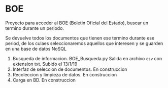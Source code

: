 # BOE

Proyecto para acceder al BOE (Boletin Oficial del Estado), buscar un termino durante un periodo. 

Se devuelve todos los documentos que tienen ese termino durante ese period, de los culaes seleccionaremos aquellos que interesen y se guarden en una base de datos NoSQL

 1. Busqueda de informacion. BOE_Busqueda.py Salida en archivo `csv` con extension txt. Subido el 13/1/19
 2. Interfaz de seleccion de documentos. En construccion
 3. Recoleccion y limpieza de datos. En construccion
 4. Carga en BD. En construccion
